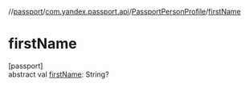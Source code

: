 //[passport](../../../index.md)/[com.yandex.passport.api](../index.md)/[PassportPersonProfile](index.md)/[firstName](first-name.md)

# firstName

[passport]\
abstract val [firstName](first-name.md): String?
